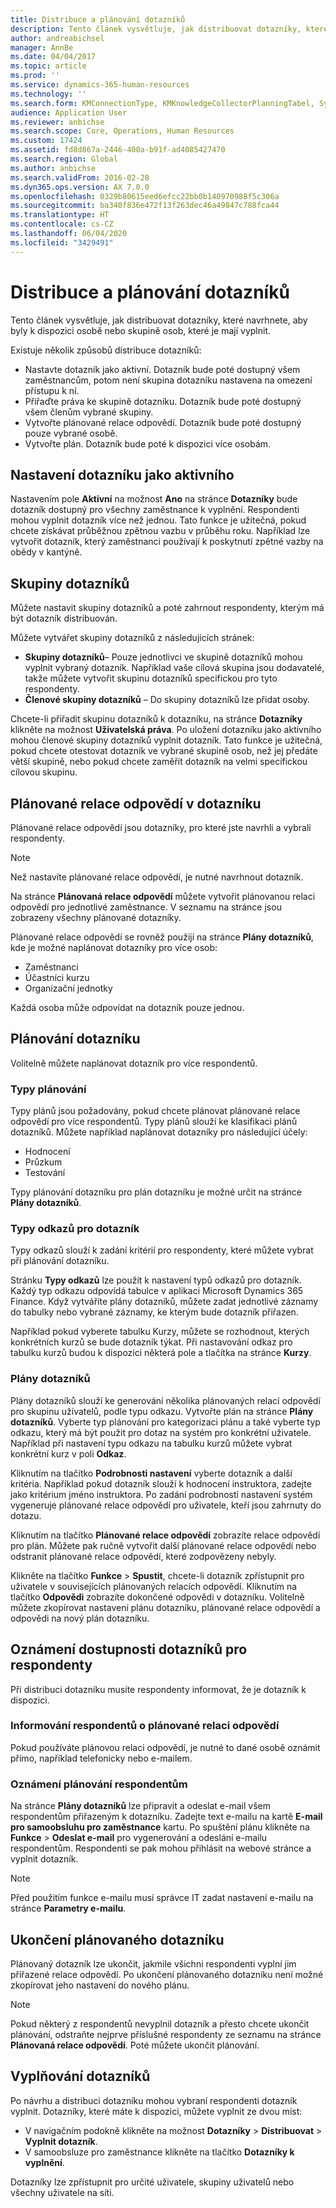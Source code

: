 ```yaml
---
title: Distribuce a plánování dotazníků
description: Tento článek vysvětluje, jak distribuovat dotazníky, které navrhnete, aby byly k dispozici osobě nebo skupině osob, které je mají vyplnit.
author: andreabichsel
manager: AnnBe
ms.date: 04/04/2017
ms.topic: article
ms.prod: ''
ms.service: dynamics-365-human-resources
ms.technology: ''
ms.search.form: KMConnectionType, KMKnowledgeCollectorPlanningTabel, SysEmailParameters, HcmLearningWorkspace
audience: Application User
ms.reviewer: anbichse
ms.search.scope: Core, Operations, Human Resources
ms.custom: 17424
ms.assetid: fd8d867a-2446-400a-b91f-ad4085427470
ms.search.region: Global
ms.author: anbichse
ms.search.validFrom: 2016-02-28
ms.dyn365.ops.version: AX 7.0.0
ms.openlocfilehash: 0329b80615eed6efcc22bb0b140970988f5c306a
ms.sourcegitcommit: ba340f836e472f13f263dec46a49847c788fca44
ms.translationtype: HT
ms.contentlocale: cs-CZ
ms.lasthandoff: 06/04/2020
ms.locfileid: "3429491"
---
```

# <a name="distribute-and-schedule-questionnaires"></a>Distribuce a plánování dotazníků

Tento článek vysvětluje, jak distribuovat dotazníky, které navrhnete, aby byly k dispozici osobě nebo skupině osob, které je mají vyplnit. 

Existuje několik způsobů distribuce dotazníků:

-   Nastavte dotazník jako aktivní. Dotazník bude poté dostupný všem zaměstnancům, potom není skupina dotazníku nastavena na omezení přístupu k ní.
-   Přiřaďte práva ke skupině dotazníku. Dotazník bude poté dostupný všem členům vybrané skupiny.
-   Vytvořte plánované relace odpovědí. Dotazník bude poté dostupný pouze vybrané osobě.
-   Vytvořte plán. Dotazník bude poté k dispozici více osobám.

## <a name="marking-a-questionnaire-as-active"></a>Nastavení dotazníku jako aktivního

Nastavením pole **Aktivní** na možnost **Ano** na stránce **Dotazníky** bude dotazník dostupný pro všechny zaměstnance k vyplnění. Respondenti mohou vyplnit dotazník více než jednou. Tato funkce je užitečná, pokud chcete získávat průběžnou zpětnou vazbu v průběhu roku. Například lze vytvořit dotazník, který zaměstnanci používají k poskytnutí zpětné vazby na obědy v kantýně.

## <a name="questionnaire-groups"></a>Skupiny dotazníků

Můžete nastavit skupiny dotazníků a poté zahrnout respondenty, kterým má být dotazník distribuován. 

Můžete vytvářet skupiny dotazníků z následujících stránek:

-   **Skupiny dotazníků**– Pouze jednotlivci ve skupině dotazníků mohou vyplnit vybraný dotazník. Například vaše cílová skupina jsou dodavatelé, takže můžete vytvořit skupinu dotazníků specifickou pro tyto respondenty.
-   **Členové skupiny dotazníků** – Do skupiny dotazníků lze přidat osoby.

Chcete-li přiřadit skupinu dotazníků k dotazníku, na stránce **Dotazníky** klikněte na možnost **Uživatelská práva**. Po uložení dotazníku jako aktivního mohou členové skupiny dotazníků vyplnit dotazník. Tato funkce je užitečná, pokud chcete otestovat dotazník ve vybrané skupině osob, než jej předáte větší skupině, nebo pokud chcete zaměřit dotazník na velmi specifickou cílovou skupinu.

## <a name="planned-answer-sessions-in-a-questionnaire"></a>Plánované relace odpovědí v dotazníku

Plánované relace odpovědí jsou dotazníky, pro které jste navrhli a vybrali respondenty. 

> [!NOTE]
> Než nastavíte plánované relace odpovědí, je nutné navrhnout dotazník. 

Na stránce **Plánovaná relace odpovědí** můžete vytvořit plánovanou relaci odpovědí pro jednotlivé zaměstnance. V seznamu na stránce jsou zobrazeny všechny plánované dotazníky. 

Plánované relace odpovědí se rovněž použijí na stránce **Plány dotazníků**, kde je možné naplánovat dotazníky pro více osob:

-   Zaměstnanci
-   Účastníci kurzu
-   Organizační jednotky

Každá osoba může odpovídat na dotazník pouze jednou.

## <a name="scheduling-a-questionnaire"></a>Plánování dotazníku

Volitelně můžete naplánovat dotazník pro více respondentů.

### <a name="planning-types"></a>Typy plánování

Typy plánů jsou požadovány, pokud chcete plánovat plánované relace odpovědí pro více respondentů. Typy plánů slouží ke klasifikaci plánů dotazníků. Můžete například naplánovat dotazníky pro následující účely:

-   Hodnocení
-   Průzkum
-   Testování

Typy plánování dotazníku pro plán dotazníku je možné určit na stránce **Plány dotazníků**.

### <a name="reference-types-for-questionnaire"></a>Typy odkazů pro dotazník

Typy odkazů slouží k zadání kritérií pro respondenty, které můžete vybrat při plánování dotazníku. 

Stránku **Typy odkazů** lze použít k nastavení typů odkazů pro dotazník. Každý typ odkazu odpovídá tabulce v aplikaci Microsoft Dynamics 365 Finance. Když vytváříte plány dotazníků, můžete zadat jednotlivé záznamy do tabulky nebo vybrané záznamy, ke kterým bude dotazník přiřazen. 

Například pokud vyberete tabulku Kurzy, můžete se rozhodnout, kterých konkrétních kurzů se bude dotazník týkat. Při nastavování odkaz pro tabulku kurzů budou k dispozici některá pole a tlačítka na stránce **Kurzy**.

### <a name="questionnaire-schedules"></a>Plány dotazníků

Plány dotazníků slouží ke generování několika plánovaných relací odpovědí pro skupinu uživatelů, podle typu odkazu. Vytvořte plán na stránce **Plány dotazníků**. Vyberte typ plánování pro kategorizaci plánu a také vyberte typ odkazu, který má být použit pro dotaz na systém pro konkrétní uživatele. Například při nastavení typu odkazu na tabulku kurzů můžete vybrat konkrétní kurz v poli **Odkaz**. 

Kliknutím na tlačítko **Podrobnosti nastavení** vyberte dotazník a další kritéria. Například pokud dotazník slouží k hodnocení instruktora, zadejte jako kritérium jméno instruktora. Po zadání podrobností nastavení systém vygeneruje plánované relace odpovědí pro uživatele, kteří jsou zahrnuty do dotazu. 

Kliknutím na tlačítko **Plánované relace odpovědí** zobrazíte relace odpovědí pro plán. Můžete pak ručně vytvořit další plánované relace odpovědí nebo odstranit plánované relace odpovědí, které zodpovězeny nebyly. 

Klikněte na tlačítko **Funkce** &gt; **Spustit**, chcete-li dotazník zpřístupnit pro uživatele v souvisejících plánovaných relacích odpovědí. Kliknutím na tlačítko **Odpovědi** zobrazíte dokončené odpovědi v dotazníku. Volitelně můžete zkopírovat nastavení plánu dotazníku, plánované relace odpovědí a odpovědi na nový plán dotazníku.

## <a name="notifying-respondents-about-questionnaires-that-are-available-to-them"></a>Oznámení dostupnosti dotazníků pro respondenty
Při distribuci dotazníku musíte respondenty informovat, že je dotazník k dispozici. 

### <a name="notifying-respondents-about-a-planned-answer-session"></a>Informování respondentů o plánované relaci odpovědí

Pokud používáte plánovou relaci odpovědí, je nutné to dané osobě oznámit přímo, například telefonicky nebo e-mailem.

### <a name="notifying-respondents-about-a-scheduling"></a>Oznámení plánování respondentům

Na stránce **Plány dotazníků** lze připravit a odeslat e-mail všem respondentům přiřazeným k dotazníku. Zadejte text e-mailu na kartě **E-mail pro samoobsluhu pro zaměstnance** kartu. Po spuštění plánu klikněte na **Funkce** &gt; **Odeslat e-mail** pro vygenerování a odeslání e-mailu respondentům. Respondenti se pak mohou přihlásit na webové stránce a vyplnit dotazník. 

> [!NOTE]
> Před použitím funkce e-mailu musí správce IT zadat nastavení e-mailu na stránce **Parametry e-mailu**.

## <a name="ending-a-scheduled-questionnaire"></a>Ukončení plánovaného dotazníku

Plánovaný dotazník lze ukončit, jakmile všichni respondenti vyplní jim přiřazené relace odpovědí. Po ukončení plánovaného dotazníku není možné zkopírovat jeho nastavení do nového plánu. 

> [!NOTE]
>   Pokud některý z respondentů nevyplnil dotazník a přesto chcete ukončit plánování, odstraňte nejprve příslušné respondenty ze seznamu na stránce **Plánovaná relace odpovědí**. Poté můžete ukončit plánování.

## <a name="completing-questionnaires"></a>Vyplňování dotazníků

Po návrhu a distribuci dotazníku mohou vybraní respondenti dotazník vyplnit. Dotazníky, které máte k dispozici, můžete vyplnit ze dvou míst:

-   V navigačním podokně klikněte na možnost **Dotazníky** &gt; **Distribuovat** &gt; **Vyplnit dotazník**.
-   V samoobsluze pro zaměstnance klikněte na tlačítko **Dotazníky k vyplnění**.

Dotazníky lze zpřístupnit pro určité uživatele, skupiny uživatelů nebo všechny uživatele na síti.


